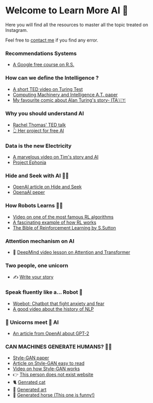 # Welcome to Learn More AI 💚

Here you will find all the resources to master all the topic treated on Instagram.


Feel free to [contact me](https://www.instagram.com/davide.mastricci/) if you find any error.

### Recommendations Systems

- [A Google free course on R.S.](https://developers.google.com/machine-learning/recommendation)


### How can we define the Intelligence ?

- [A short TED video on Turing Test](https://www.youtube.com/watch?v=3wLqsRLvV-c)
- [Computing Machinery and Intelligence A.T. paper](https://www.csee.umbc.edu/courses/471/papers/turing.pdf)
- [My favourite comic about Alan Turing's story- ITA🇮🇹 ](https://www.amazon.it/gp/product/8817060674/ref=as_li_tl?ie=UTF8&camp=3414&creative=21718&creativeASIN=8817060674&linkCode=as2&tag=davidemastric-21&linkId=52e49332a7c24fa2397f54505434031a)

### Why you should understand AI

- [Rachel Thomas' TED talk](https://www.ted.com/talks/rachel_thomas_artificial_intelligence_needs_all_of_us)
- [👆 Her project for free AI](https://www.fast.ai/about/)

### Data is the new Electricity

- [A marvelous video on Tim's story and AI](https://www.youtube.com/watch?v=V5aZjsWM2wo&list=PLjq6DwYksrzz_fsWIpPcf6V7p2RNAneKc&index=3&t=0s)
- [Project Ephonia](https://sites.google.com/view/project-euphonia/)

### Hide and Seek with AI 🧠🤖

- [OpenAI article on Hide and Seek](https://openai.com/blog/emergent-tool-use/)
- [OpenaAI peper](https://arxiv.org/pdf/1909.07528.pdf)


### How Robots Learns 🧠🤖

- [Video on one of the most famous RL algorithms](https://www.youtube.com/watch?v=aCEvtRtNO-M)
- [A fascinating example of how RL works](https://www.youtube.com/watch?v=x4O8pojMF0w&feature=emb_logo)
- [The Bible of Reinforcement Learning by S.Sutton](https://www.amazon.it/gp/product/0262039249/ref=as_li_tlie=UTF8&camp=3414&creative=21718&creativeASIN=0262039249&linkCode=as2&tag=davidemastric-21&linkId=d27a21919c365a2ee28777753ffae7fe)

### Attention mechanism on AI

- 🔎 [DeepMind video lesson on Attention and Transformer](https://www.youtube.com/watch?list=PLqYmG7hTraZCDxZ44o4p3N5Anz3lLRVZF&time_continue=916&v=AIiwuClvH6k&feature=emb_logo)


### Two people, one unicorn
- ✍️ [Write your story](https://transformer.huggingface.co/doc/gpt2-large) 

### Speak fluently like a... Robot 🤖

- [Woebot: Chatbot that fight anxiety and fear](https://woebot.io/)
- [A good video about the history of NLP](https://www.youtube.com/watch?v=bDxFvr1gpSU&t=309s)

### 🦄 Unicorns meet 🧠 AI

- [An article from OpenAI about GPT-2](https://openai.com/blog/better-language-models/)

### CAN MACHINES GENERATE HUMANS? 🧬🤖

- [Style-GAN paper](https//arxiv.org/abs/1812.04948)
- [Article on Style-GAN easy to read](https://machinelearningmastery.com/introduction-to-style-generative-adversarial-network-stylegan/) 
- [Video on how Style-GAN works](https://youtu.be/kSLJriaOumA)
- 👉 [This person does not exist website](https://thispersondoesnotexist.com)
- 🐈 [Genrated cat](https://thiscatdoesnotexist.com)
- 🎨 [Generated art](https://thisartworkdoesnotexist.com)
- 🐴 [Generated horse (This one is funny!)](https://thishorsedoesnotexist.com)







